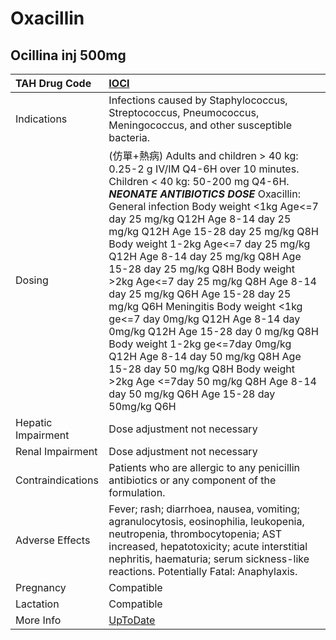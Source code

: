 # Oxacillin

## Ocillina inj 500mg

| TAH Drug Code      | [IOCI](https://www.tahsda.org.tw/drugs/hissearch.php?drug_code=IOCI)                                                                                                                                                                                                                                                                                                                                                                                                                                                                                                                                                                                                                                                                                                                        |
|:-------------------|:--------------------------------------------------------------------------------------------------------------------------------------------------------------------------------------------------------------------------------------------------------------------------------------------------------------------------------------------------------------------------------------------------------------------------------------------------------------------------------------------------------------------------------------------------------------------------------------------------------------------------------------------------------------------------------------------------------------------------------------------------------------------------------------------|
| Indications        | Infections caused by Staphylococcus, Streptococcus, Pneumococcus, Meningococcus, and other susceptible bacteria.                                                                                                                                                                                                                                                                                                                                                                                                                                                                                                                                                                                                                                                                            |
| Dosing             | (仿單+熱病) Adults and children > 40 kg: 0.25-2 g IV/IM Q4-6H over 10 minutes. Children < 40 kg: 50-200 mg Q4-6H. *****NEONATE ANTIBIOTICS DOSE***** Oxacillin: General infection Body weight <1kg Age<=7 day 25 mg/kg Q12H  Age 8-14 day 25 mg/kg Q12H  Age 15-28 day 25 mg/kg Q8H Body weight 1-2kg Age<=7 day 25 mg/kg Q12H   Age 8-14 day 25 mg/kg Q8H   Age 15-28 day 25 mg/kg Q8H Body weight >2kg Age<=7 day 25 mg/kg Q8H  Age 8-14 day 25 mg/kg Q6H  Age 15-28 day 25 mg/kg Q6H Meningitis Body weight <1kg ge<=7 day 0mg/kg Q12H  Age 8-14 day 0mg/kg Q12H  Age 15-28 day 0 mg/kg Q8H Body weight 1-2kg ge<=7day 0mg/kg Q12H  Age 8-14 day 50 mg/kg Q8H  Age 15-28 day 50 mg/kg Q8H Body weight >2kg Age <=7day 50 mg/kg Q8H  Age 8-14 day 50 mg/kg Q6H  Age 15-28 day 50mg/kg Q6H |
| Hepatic Impairment | Dose adjustment not necessary                                                                                                                                                                                                                                                                                                                                                                                                                                                                                                                                                                                                                                                                                                                                                               |
| Renal Impairment   | Dose adjustment not necessary                                                                                                                                                                                                                                                                                                                                                                                                                                                                                                                                                                                                                                                                                                                                                               |
| Contraindications  | Patients who are allergic to any penicillin antibiotics or any component of the formulation.                                                                                                                                                                                                                                                                                                                                                                                                                                                                                                                                                                                                                                                                                                |
| Adverse Effects    | Fever; rash; diarrhoea, nausea, vomiting; agranulocytosis, eosinophilia, leukopenia, neutropenia, thrombocytopenia; AST increased, hepatotoxicity; acute interstitial nephritis, haematuria; serum sickness-like reactions. Potentially Fatal: Anaphylaxis.                                                                                                                                                                                                                                                                                                                                                                                                                                                                                                                                 |
| Pregnancy          | Compatible                                                                                                                                                                                                                                                                                                                                                                                                                                                                                                                                                                                                                                                                                                                                                                                  |
| Lactation          | Compatible                                                                                                                                                                                                                                                                                                                                                                                                                                                                                                                                                                                                                                                                                                                                                                                  |
| More Info          | [UpToDate](https://www.uptodate.com/contents/oxacillin-drug-information)                                                                                                                                                                                                                                                                                                                                                                                                                                                                                                                                                                                                                                                                                                                    |

